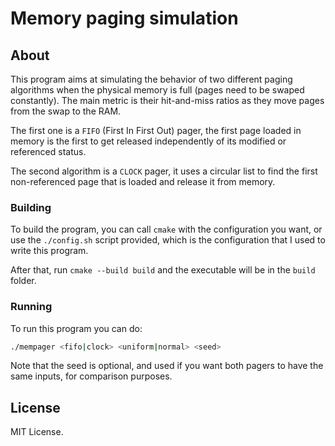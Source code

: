 # Memory paging simulation

## About
This program aims at simulating the behavior of two different paging algorithms when the physical memory is full (pages need to be swaped constantly). The main metric is their hit-and-miss ratios as they move pages from the swap to the RAM.

The first one is a `FIFO` (First In First Out) pager, the first page loaded in memory is the first to get released independently of its modified or referenced status.

The second algorithm is a `CLOCK` pager, it uses a circular list to find the first non-referenced page that is loaded and release it from memory.

### Building
To build the program, you can call `cmake` with the configuration you want, or use the `./config.sh` script provided, which is the configuration that I used to write this program.

After that, run `cmake --build build` and the executable will be in the `build` folder.

### Running
To run this program you can do:
```sh
./mempager <fifo|clock> <uniform|normal> <seed>
```
Note that the seed is optional, and used if you want both pagers to have the same inputs, for comparison purposes.

## License
MIT License.
